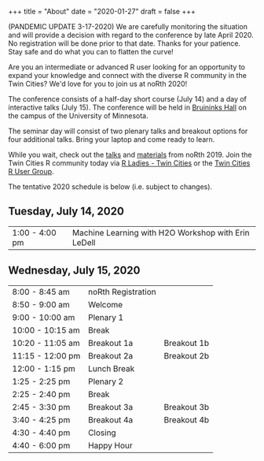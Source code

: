 +++
title = "About"
date = "2020-01-27"
draft = false
+++

(PANDEMIC UPDATE 3-17-2020) We are carefully monitoring the situation and will provide a decision with regard to the conference by late April 2020. No registration will be done prior to that date. Thanks for your patience. Stay safe and do what you can to flatten the curve!

Are you an intermediate or advanced R user looking for an opportunity to expand your knowledge and connect with the diverse R community in the Twin Cities? We'd love for you to join us at noRth 2020! 

The conference consists of a half-day short course (July 14) and a day of interactive talks (July 15). The conference will be held in <a href="https://campusmaps.umn.edu/robert-h-bruininks-hall">Bruininks Hall</a> on the campus of the University of Minnesota.

The seminar day will consist of two plenary talks and breakout options for four additional talks. Bring your laptop and come ready to learn. 

While you wait, check out the
<a href="https://www.youtube.com/playlist?list=PL7aOYMht_9VXse6izexC1sUBRUz_ZuRWV">talks</a>
and <a href="https://github.com/rnorthconference/2019Talks">materials</a> from noRth 2019. Join the Twin Cities R community today via <a href="https://www.meetup.com/rladies-tc/events/">R Ladies - Twin Cities</a> or the <a href="https://www.meetup.com/twincitiesrug/"> Twin Cities R User Group</a>.

The tentative 2020 schedule is below (i.e. subject to changes).

## Tuesday, July 14, 2020
<table class="table">
  <tr>
    <td class="firstbreak"> 1:00 - 4:00 pm</td>
    <td> Machine Learning with H2O Workshop with Erin LeDell </td> 
  </tr>
</table>

## Wednesday, July 15, 2020

<table class="table">
  <tr>
    <td class="firstbreak"> 8:00 - 8:45 am </td>
    <td>noRth Registration </td>
  </tr>
  <tr>
    <td class="first"> 8:50 - 9:00 am </td>
    <td> Welcome </td>
  </tr>
    <tr>
    <td class="first"> 9:00 - 10:00 am </td>
    <td> Plenary 1 </td>
  </tr>
  <tr>
    <td class="firstbreak"> 10:00 - 10:15 am </td>
    <td> Break </td>
  </tr>
  <tr>
    <td class="first"> 10:20 - 11:05 am </td>
    <td> Breakout 1a </td>
    <td> Breakout 1b </td>
  </tr>
  <tr>
    <td class="first"> 11:15 - 12:00 pm </td>
    <td> Breakout 2a </td>
    <td> Breakout 2b </td>
  </tr>
    <tr>
    <td class="firstbreak"> 12:00 - 1:15 pm </td>
    <td> Lunch Break </td>
  </tr>
    </tr>
    <tr>
    <td class="first"> 1:25 - 2:25 pm </td>
    <td> Plenary 2 </td>
  </tr>
    <tr>
    <td class="firstbreak"> 2:25 - 2:40 pm  </td>
    <td> Break </td>
  </tr>
    <tr>
    <td class="first"> 2:45 - 3:30 pm </td>
    <td> Breakout 3a </td>
    <td> Breakout 3b </td>
  </tr>
    <tr>
    <td class="first"> 3:40 - 4:25 pm </td>
    <td> Breakout 4a </td>
    <td> Breakout 4b </td>
    </tr>
    <tr>
    <td class="first"> 4:30 - 4:40 pm </td>
    <td> Closing </th>
  </tr>
    </tr>
    <tr>
    <td class="firstbreak"> 4:40 - 6:00 pm </td>
    <td>Happy Hour
  </tr>
</table>
